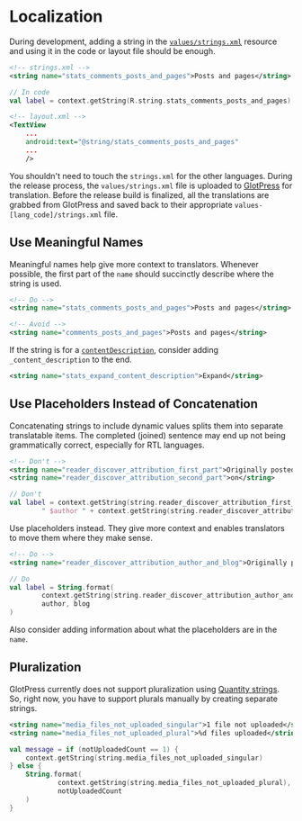 # Localization

During development, adding a string in the [`values/strings.xml`](../WordPress/src/main/res/values/strings.xml) resource and using it in the code or layout file should be enough. 

```xml
<!-- strings.xml -->
<string name="stats_comments_posts_and_pages">Posts and pages</string>
```

```kotlin
// In code
val label = context.getString(R.string.stats_comments_posts_and_pages)
```

```xml
<!-- layout.xml -->
<TextView
    ...
    android:text="@string/stats_comments_posts_and_pages"
    ...
    />
```

You shouldn't need to touch the `strings.xml` for the other languages. During the release process, the `values/strings.xml` file is uploaded to [GlotPress](https://translate.wordpress.org/projects/apps/android/) for translation. Before the release build is finalized, all the translations are grabbed from GlotPress and saved back to their appropriate `values-[lang_code]/strings.xml` file.

## Use Meaningful Names

Meaningful names help give more context to translators. Whenever possible, the first part of the `name` should succinctly describe where the string is used. 

```xml
<!-- Do -->
<string name="stats_comments_posts_and_pages">Posts and pages</string>
```

```xml
<!-- Avoid -->
<string name="comments_posts_and_pages">Posts and pages</string>
```

If the string is for a [`contentDescription`](https://developer.android.com/reference/android/view/View.html#attr_android:contentDescription), consider adding `_content_description` to the end.

```xml
<string name="stats_expand_content_description">Expand</string>
```

## Use Placeholders Instead of Concatenation

Concatenating strings to include dynamic values splits them into separate translatable items. The completed (joined) sentence may end up not being grammatically correct, especially for RTL languages.

```xml
<!-- Don't -->
<string name="reader_discover_attribution_first_part">Originally posted by</string>
<string name="reader_discover_attribution_second_part">on</string>
```

```kotlin
// Don't
val label = context.getString(string.reader_discover_attribution_first_part) +
        " $author " + context.getString(string.reader_discover_attribution_second_part) + " $blog"
```

Use placeholders instead. They give more context and enables translators to move them where they make sense.

```xml
<!-- Do -->
<string name="reader_discover_attribution_author_and_blog">Originally posted by %1$s on %2$s</string>
```

```kotlin
// Do 
val label = String.format(
        context.getString(string.reader_discover_attribution_author_and_blog),
        author, blog
)
```

Also consider adding information about what the placeholders are in the `name`.

## Pluralization

GlotPress currently does not support pluralization using [Quantity strings](https://developer.android.com/guide/topics/resources/string-resource.html#Plurals). So, right now, you have to support plurals manually by creating separate strings.

```xml
<string name="media_files_not_uploaded_singular">1 file not uploaded</string>
<string name="media_files_not_uploaded_plural">%d files uploaded</string>
```

```kotlin
val message = if (notUploadedCount == 1) {
    context.getString(string.media_files_not_uploaded_singular)
} else {
    String.format(
            context.getString(string.media_files_not_uploaded_plural),
            notUploadedCount
    )
}
```